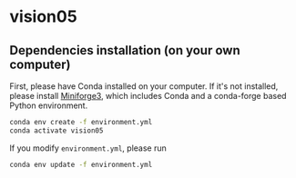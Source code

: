 # vision05

## Dependencies installation (on your own computer)

First, please have Conda installed on your computer. If it's not installed, please install [Miniforge3](https://conda-forge.org/miniforge/), which includes Conda and a conda-forge based Python environment.

```bash
conda env create -f environment.yml
conda activate vision05
```

If you modify `environment.yml`, please run

```bash
conda env update -f environment.yml
```
